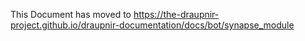This Document has moved to https://the-draupnir-project.github.io/draupnir-documentation/docs/bot/synapse_module
